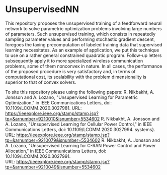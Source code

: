 # UnsupervisedNN
This repository proposes the unsupervised training of
a feedforward neural network to solve parametric optimization
problems involving large numbers of parameters. Such unsupervised training, which consists in repeatedly sampling parameter
values and performing stochastic gradient descent, foregoes the
taxing precomputation of labeled training data that supervised
learning necessitates. As an example of application, we put this
technique to use on a rather general constrained quadratic program. Follow-up letters subsequently apply it to more specialized
wireless communication problems, some of them nonconvex in
nature. In all cases, the performance of the proposed procedure
is very satisfactory and, in terms of computational cost, its
scalability with the problem dimensionality is superior to that
of convex solvers.

To site this repository please using the following papers:
R. Nikbakht, A. Jonsson and A. Lozano, "Unsupervised Learning for Parametric Optimization," in IEEE Communications Letters, doi: 10.1109/LCOMM.2020.3027981.
URL: https://ieeexplore.ieee.org/stamp/stamp.jsp?tp=&arnumber=9210010&isnumber=5534602
R. Nikbakht, A. Jonsson and A. Lozano, "Unsupervised Learning for Cellular Power Control," in IEEE Communications Letters, doi: 10.1109/LCOMM.2020.3027994. systems}.
URL: https://ieeexplore.ieee.org/stamp/stamp.jsp?tp=&arnumber=9210079&isnumber=5534602
R. Nikbakht, A. Jonsson and A. Lozano, "Unsupervised Learning for C-RAN Power Control and Power Allocation," in IEEE Communications Letters, doi: 10.1109/LCOMM.2020.3027991.
URL: https://ieeexplore.ieee.org/stamp/stamp.jsp?tp=&arnumber=9210049&isnumber=5534602
